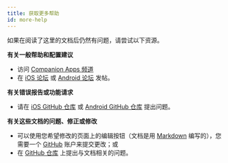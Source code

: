```yaml
---
title: 获取更多帮助
id: more-help
---
```


如果在阅读了这里的文档后仍然有问题，请尝试以下资源。

**有关一般帮助和配置建议**
*   访问 [Companion Apps 频道](https://discord.com/channels/330944238910963714/1284965926336335993)
*   在 [iOS 论坛](https://community.home-assistant.io/c/mobile-apps/ios) 或 [Android 论坛](https://community.home-assistant.io/c/mobile-apps/android-companion) 发帖。

**有关错误报告或功能请求**
*   请在 [iOS GitHub 仓库](https://github.com/home-assistant/iOS) 或 [Android GitHub 仓库](https://github.com/home-assistant/android) 提出问题。

**有关这些文档的问题、修正或修改**
*   可以使用您希望修改的页面上的编辑按钮（文档是用 [Markdown](https://daringfireball.net/projects/markdown/syntax) 编写的），您需要一个 [GitHub](https://www.github.com) 账户来提交更改；或
*   在 [GitHub 仓库](https://github.com/home-assistant/companion.home-assistant) 上提出与文档相关的问题。